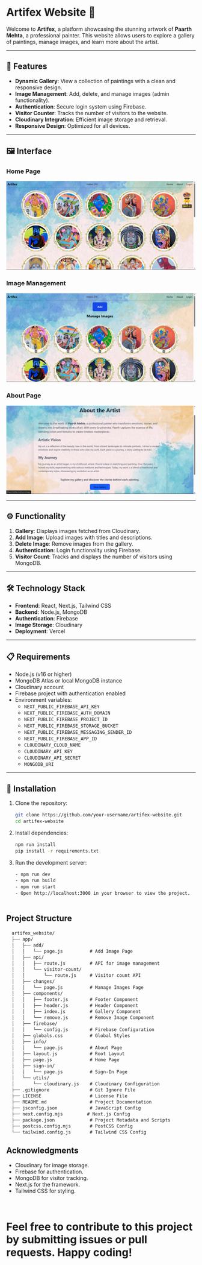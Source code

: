 # Artifex Website 🎨

Welcome to **Artifex**, a platform showcasing the stunning artwork of **Paarth Mehta**, a professional painter. This website allows users to explore a gallery of paintings, manage images, and learn more about the artist.


---

## 🌟 Features

- **Dynamic Gallery**: View a collection of paintings with a clean and responsive design.
- **Image Management**: Add, delete, and manage images (admin functionality).
- **Authentication**: Secure login system using Firebase.
- **Visitor Counter**: Tracks the number of visitors to the website.
- **Cloudinary Integration**: Efficient image storage and retrieval.
- **Responsive Design**: Optimized for all devices.

---

## 🖼️ Interface

### Home Page
![Home Page](public/images/index.png)

### Image Management
![Image Management](public/images/add.png)

### About Page
![About Page](public/images/about.png)

---

## ⚙️ Functionality

1. **Gallery**: Displays images fetched from Cloudinary.
2. **Add Image**: Upload images with titles and descriptions.
3. **Delete Image**: Remove images from the gallery.
4. **Authentication**: Login functionality using Firebase.
5. **Visitor Count**: Tracks and displays the number of visitors using MongoDB.

---

## 🛠️ Technology Stack

- **Frontend**: React, Next.js, Tailwind CSS
- **Backend**: Node.js, MongoDB
- **Authentication**: Firebase
- **Image Storage**: Cloudinary
- **Deployment**: Vercel

---

## 📋 Requirements

- Node.js (v16 or higher)
- MongoDB Atlas or local MongoDB instance
- Cloudinary account
- Firebase project with authentication enabled
- Environment variables:
  - `NEXT_PUBLIC_FIREBASE_API_KEY`
  - `NEXT_PUBLIC_FIREBASE_AUTH_DOMAIN`
  - `NEXT_PUBLIC_FIREBASE_PROJECT_ID`
  - `NEXT_PUBLIC_FIREBASE_STORAGE_BUCKET`
  - `NEXT_PUBLIC_FIREBASE_MESSAGING_SENDER_ID`
  - `NEXT_PUBLIC_FIREBASE_APP_ID`
  - `CLOUDINARY_CLOUD_NAME`
  - `CLOUDINARY_API_KEY`
  - `CLOUDINARY_API_SECRET`
  - `MONGODB_URI`

---

## 🚀 Installation

1. Clone the repository:
   ```bash
   git clone https://github.com/your-username/artifex-website.git
   cd artifex-website
   
2. Install dependencies:
   ```bash
   npm run install
   pip install -r requirements.txt
   
3. Run the development server:
   ```bash
   - npm run dev
   - npm run build
   - npm run start
   - Open http://localhost:3000 in your browser to view the project.



## Project Structure
      artifex_website/
      ├── app/
      │   ├── add/
      │   │   └── page.js          # Add Image Page
      │   ├── api/
      │   │   ├── route.js         # API for image management
      │   │   └── visitor-count/
      │   │       └── route.js     # Visitor count API
      │   ├── changes/
      │   │   └── page.js          # Manage Images Page
      │   ├── components/
      │   │   ├── footer.js        # Footer Component
      │   │   ├── header.js        # Header Component
      │   │   ├── index.js         # Gallery Component
      │   │   └── remove.js        # Remove Image Component
      │   ├── firebase/
      │   │   └── config.js        # Firebase Configuration
      │   ├── globals.css          # Global Styles
      │   ├── info/
      │   │   └── page.js          # About Page
      │   ├── layout.js            # Root Layout
      │   ├── page.js              # Home Page
      │   ├── sign-in/
      │   │   └── page.js          # Sign-In Page
      │   └── utils/
      │       └── cloudinary.js    # Cloudinary Configuration
      ├── .gitignore               # Git Ignore File
      ├── LICENSE                  # License File
      ├── README.md                # Project Documentation
      ├── jsconfig.json            # JavaScript Config
      ├── next.config.mjs         # Next.js Config
      ├── package.json             # Project Metadata and Scripts
      ├── postcss.config.mjs       # PostCSS Config
      └── tailwind.config.js       # Tailwind CSS Config

## Acknowledgments
  - Cloudinary for image storage.<br>
  - Firebase for authentication.<br>
  - MongoDB for visitor tracking.<br>
  - Next.js for the framework.<br>
  - Tailwind CSS for styling.<br>
<br>

# Feel free to contribute to this project by submitting issues or pull requests. Happy coding!